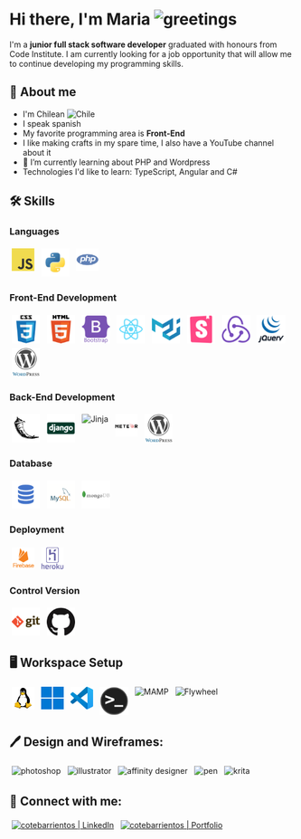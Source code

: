 # Hi there, I'm Maria <img src="https://camo.githubusercontent.com/e8e7b06ecf583bc040eb60e44eb5b8e0ecc5421320a92929ce21522dbc34c891/68747470733a2f2f6d656469612e67697068792e636f6d2f6d656469612f6876524a434c467a6361737252346961377a2f67697068792e676966" alt="greetings" width="40px"/>

I'm a **junior full stack software developer** graduated with honours from Code Institute.  I am currently looking for a job opportunity that will allow me to continue developing my programming skills.


## 🙎 About me

- I'm Chilean <img src="https://cdn.countryflags.com/thumbs/chile/flag-400.png" alt="Chile"  width="20px" />
- I speak spanish
- My favorite programming area is **Front-End**
- I like making crafts in my spare time, I also have a YouTube channel about it
- 🌱 I’m currently learning about PHP and Wordpress
- Technologies I'd like to learn: TypeScript, Angular and C#

## 🛠️ Skills

### Languages
<p align="left">
<img  alt="JavaScript" src="https://raw.githubusercontent.com/github/explore/80688e429a7d4ef2fca1e82350fe8e3517d3494d/topics/javascript/javascript.png"  width="40px" style="vertical-align:top; margin:4px"/>
<img src="https://raw.githubusercontent.com/github/explore/80688e429a7d4ef2fca1e82350fe8e3517d3494d/topics/python/python.png" alt="Python" width="50px" style="vertical-align:top; margin:4px">
<img src="https://github.com/devicons/devicon/blob/master/icons/php/php-plain.svg?raw=true" alt="PHP" height="40" style="vertical-align:top; margin:4px">
</p>

### Front-End Development

<p align="left">
<img alt="CSS3" src="https://raw.githubusercontent.com/github/explore/80688e429a7d4ef2fca1e82350fe8e3517d3494d/topics/css/css.png"  width="50px" style="vertical-align:top; margin:4px"/>
<img alt="HTML5" src="https://raw.githubusercontent.com/github/explore/80688e429a7d4ef2fca1e82350fe8e3517d3494d/topics/html/html.png" width="50px" style="vertical-align:top; margin:4px"/>
<img alt="Bootstrap" src="https://github.com/devicons/devicon/blob/master/icons/bootstrap/bootstrap-plain-wordmark.svg?raw=true"  width="50px" style="vertical-align:top; margin:4px"/>
<img alt="React" src="https://raw.githubusercontent.com/github/explore/80688e429a7d4ef2fca1e82350fe8e3517d3494d/topics/react/react.png"  width="50px" style="vertical-align:top; margin:4px"/>
<img alt="Material UI" src="https://github.com/devicons/devicon/blob/master/icons/materialui/materialui-original.svg?raw=true"  width="50px" style="vertical-align:top; margin:4px"/>
<img alt="StoryBook" src="https://github.com/devicons/devicon/blob/master/icons/storybook/storybook-original.svg?raw=true"  width="50px" style="vertical-align:top; margin:4px"/>
<img alt="Redux" src="https://github.com/devicons/devicon/blob/master/icons/redux/redux-original.svg?raw=true"  width="50px" style="vertical-align:top; margin:4px"/>
<img alt="jQuery" src="https://github.com/devicons/devicon/blob/master/icons/jquery/jquery-original-wordmark.svg?raw=true"  width="50px" style="vertical-align:top; margin:4px"/>
<img alt="Wordpress" src="https://github.com/devicons/devicon/blob/master/icons/wordpress/wordpress-original.svg?raw=true"  width="50px" style="vertical-align:top; margin:4px"/>
</p>

### Back-End Development
<p align="left">
<img alt="Flask" src="https://github.com/devicons/devicon/blob/master/icons/flask/flask-original.svg?raw=true"  width="50px" style="vertical-align:top; margin:4px"/>
<img alt="Django" src="https://github.com/devicons/devicon/blob/master/icons/django/django-original.svg?raw=true"  width="50px" style="vertical-align:top; margin:4px"/>
<img alt="Jinja" src="https://quintagroup.com/cms/python/images/jinja2.png/@@images/919c2c3d-5b4e-4650-943a-b0df263f851b.png"  width="50px" style="vertical-align:top; margin:4px"/>
<img src="https://github.com/devicons/devicon/blob/master/icons/meteor/meteor-original-wordmark.svg?raw=true" alt="Meteor" height="40" style="vertical-align:top; margin:4px">
<img alt="Wordpress" src="https://github.com/devicons/devicon/blob/master/icons/wordpress/wordpress-original.svg?raw=true"  width="50px" style="vertical-align:top; margin:4px"/>
</p>

### Database
<p align="left">
<img alt="SQL" src="https://raw.githubusercontent.com/github/explore/80688e429a7d4ef2fca1e82350fe8e3517d3494d/topics/sql/sql.png"  width="50px" style="vertical-align:top; margin:4px"/>
<img alt="MySQL" src="https://raw.githubusercontent.com/github/explore/80688e429a7d4ef2fca1e82350fe8e3517d3494d/topics/mysql/mysql.png" width="50px" style="vertical-align:top; margin:4px" />
<img  alt="MongoDB"  src="https://raw.githubusercontent.com/github/explore/80688e429a7d4ef2fca1e82350fe8e3517d3494d/topics/mongodb/mongodb.png"  width="50px" style="vertical-align:top; margin:4px"/>
</p>

### Deployment
<p align="left">
<img src="https://github.com/devicons/devicon/blob/master/icons/firebase/firebase-plain-wordmark.svg?raw=true" alt="Firebase" height="40" style="vertical-align:top; margin:4px">
<img src="https://github.com/devicons/devicon/blob/master/icons/heroku/heroku-original-wordmark.svg?raw=true" alt="Heroku" height="40" style="vertical-align:top; margin:4px">
</p>

### Control Version
<p align="left">
<img alt="Git" src="https://raw.githubusercontent.com/github/explore/80688e429a7d4ef2fca1e82350fe8e3517d3494d/topics/git/git.png"  width="50px" style="vertical-align:top; margin:4px"/>
<img alt="GitHub"  src="https://raw.githubusercontent.com/github/explore/78df643247d429f6cc873026c0622819ad797942/topics/github/github.png"  width="50px" style="vertical-align:top; margin:4px"/>
</p>


## 🖥️ Workspace Setup
<p align="left">
<img src="https://raw.githubusercontent.com/github/explore/80688e429a7d4ef2fca1e82350fe8e3517d3494d/topics/linux/linux.png" alt="Linux" height="40" style="vertical-align:top; margin:4px" >
<img src="https://raw.githubusercontent.com/github/explore/80688e429a7d4ef2fca1e82350fe8e3517d3494d/topics/windows/windows.png" alt="Windows" height="40" style="vertical-align:top; margin:4px">
<img alt="Visual Studio Code" height="40" src="https://raw.githubusercontent.com/github/explore/80688e429a7d4ef2fca1e82350fe8e3517d3494d/topics/visual-studio-code/visual-studio-code.png" style="vertical-align:top; margin:4px" />
<img alt="Terminal"  src="https://raw.githubusercontent.com/github/explore/80688e429a7d4ef2fca1e82350fe8e3517d3494d/topics/terminal/terminal.png"  width="50px" style="vertical-align:top; margin:4px"/>
<img alt="MAMP" height="40" src="https://www.mamp.info/images/icons/mamp-pro.png" style="vertical-align:top; margin:4px" />
<img alt="Flywheel" height="40" src="https://static.macupdate.com/products/61238/m/local-by-flywheel-logo.png?v=1568340803" style="vertical-align:top; margin:4px" />
</p>

## 🖊️ Design and Wireframes:

<p align="left">
<img src="https://cdn4.iconfinder.com/data/icons/logos-and-brands/512/23_Photoshop_Adobe_logo_logos-256.png" alt="photoshop" width="50px" style="vertical-align:top; margin:4px"/>
<img src="https://cdn4.iconfinder.com/data/icons/logos-and-brands/512/11_Illustrator_Adobe_Ai_logo_logos-256.png" alt="illustrator" width="50px" style="vertical-align:top; margin:4px"/>
<img src="https://cdn3.iconfinder.com/data/icons/logos-brands-3/24/logo_brand_brands_logos_affinity_designer-256.png" alt="affinity designer" width="50px" style="vertical-align:top; margin:4px"/>
<img src="https://pbs.twimg.com/profile_images/742549971740725249/mvRGptl9_400x400.jpg" alt="pen" width="50px" style="vertical-align:top; margin:4px"/>
<img src="https://upload.wikimedia.org/wikipedia/commons/thumb/3/31/Calligra_Krita_icon.svg/1200px-Calligra_Krita_icon.svg.png" alt="krita" width="50px" style="vertical-align:top; margin:4px"/>
</p>


## 📧 Connect with me:
<p align="left">
<a href='https://www.linkedin.com/in/mjbarrientosv/' target='_blank'><img alt="cotebarrientos | LinkedIn" width="50px" src="https://cdn4.iconfinder.com/data/icons/socialcones/508/LinkedIn-256.png" style="vertical-align:top; margin:4px" /></a>
<a href='https://cotebarrientos.github.io/my-portfolio/' target='_blank'><img alt="cotebarrientos | Portfolio" width="50px" src="https://cdn4.iconfinder.com/data/icons/gradient-ui-1/512/browser-256.png" style="vertical-align:top; margin:4px"/></a>
</p>